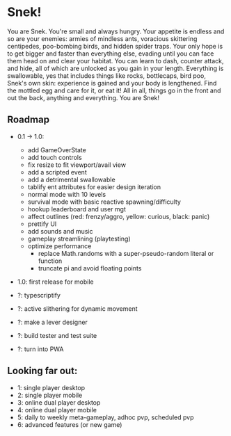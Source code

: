 # Snek!

You are Snek. You're small and always hungry. Your appetite is endless and so are your enemies: armies of mindless ants, voracious skittering centipedes, poo-bombing birds, and hidden spider traps. Your only hope is to get bigger and faster than everything else, evading until you can face them head on and clear your habitat. You can learn to dash, counter attack, and hide, all of which are unlocked as you gain in your length. Everything is swallowable, yes that includes things like rocks, bottlecaps, bird poo, Snek's own skin: experience is gained and your body is lengthened. Find the mottled egg and care for it, or eat it! All in all, things go in the front and out the back, anything and everything. You are Snek!<br>

## Roadmap
- 0.1 -> 1.0:
  - add GameOverState
  - add touch controls
  - fix resize to fit viewport/avail view
  - add a scripted event
  - add a detrimental swallowable
  - tablify ent attributes for easier design iteration
  - normal mode with 10 levels
  - survival mode with basic reactive spawning/difficulty
  - hookup leaderboard and user mgt
  - affect outlines (red: frenzy/aggro, yellow: curious, black: panic)
  - prettify UI
  - add sounds and music
  - gameplay streamlining (playtesting)
  - optimize performance
    - replace Math.randoms with a super-pseudo-random literal or function
    - truncate pi and avoid floating points
- 1.0: first release for mobile

- ?: typescriptify
- ?: active slithering for dynamic movement
- ?: make a lever designer
- ?: build tester and test suite
- ?: turn into PWA

## Looking far out:<br>
- 1: single player desktop<br>
- 2: single player mobile<br>
- 3: online dual player desktop<br>
- 4: online dual player mobile<br>
- 5: daily to weekly meta-gameplay, adhoc pvp, scheduled pvp
- 6: advanced features (or new game)<br>
